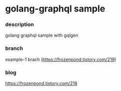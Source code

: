 # golang-graphql sample

### description
golang graphql sample with gqlgen

### branch
example-1 brach (https://frozenpond.tistory.com/219)

### blog
https://frozenpond.tistory.com/218